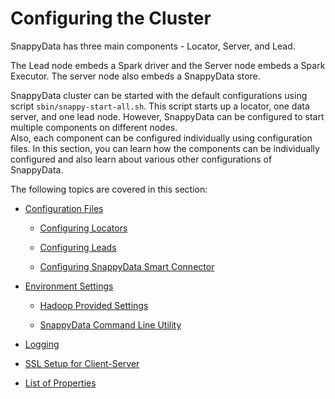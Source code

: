 # Configuring the Cluster
SnappyData has three main components - Locator, Server, and Lead.

The Lead node embeds a Spark driver and the Server node embeds a Spark Executor. The server node also embeds a SnappyData store.

SnappyData cluster can be started with the default configurations using script `sbin/snappy-start-all.sh`. This script starts up a locator, one data server, and one lead node. However, SnappyData can be configured to start multiple components on different nodes. </br>
Also, each component can be configured individually using configuration files. In this section, you can learn how the components can be individually configured and also learn about various other configurations of SnappyData.

The following topics are covered in this section:

* [Configuration Files](configuring_cluster/configuring_cluster.md#configuration-files)

	- [Configuring Locators](configuring_cluster/configuring_cluster.md#locator)

	- [Configuring Leads](configuring_cluster/configuring_cluster.md#lead)

	- [Configuring SnappyData Smart Connector](configuring_cluster/configuring_cluster.md#configure-smart-connector)

* [Environment Settings](configuring_cluster/configuring_cluster.md#environment)

 	- [Hadoop Provided Settings](configuring_cluster/configuring_cluster.md#hadoop-setting)

 	- [SnappyData Command Line Utility](configuring_cluster/configuring_cluster.md#command-line)

* [Logging](configuring_cluster/configuring_cluster.md#logging)

* [SSL Setup for Client-Server](configuring_cluster/ssl_setup.md)

* [List of Properties](configuring_cluster/property_description.md)
